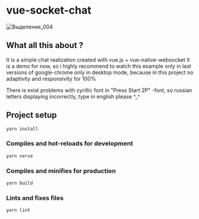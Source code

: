 # vue-socket-chat

![Выделение_004](https://user-images.githubusercontent.com/24750682/71343461-7e249100-2592-11ea-980e-e60b753dc8fe.png)

## What all this about ?
It is a simple chat realization created with vue.js + vue-native-websocket
It is a demo for now, so i highly recommend to watch this example only in
last versions of google-chrome only in desktop mode, because in this project no
adaptivity and responsivity for 100%

There is exist problems with cyrillic font in "Press Start 2P" -font, so russian letters
displaying incorrectly, type in english please ^_^

## Project setup
```
yarn install
```

### Compiles and hot-reloads for development
```
yarn serve
```

### Compiles and minifies for production
```
yarn build
```

### Lints and fixes files
```
yarn lint
```
